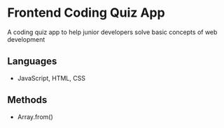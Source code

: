 # Frontend Coding Quiz App
A coding quiz app to help junior developers solve basic concepts of web development

## Languages
- JavaScript, HTML, CSS

## Methods
- Array.from()
